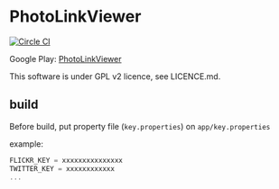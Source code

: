 PhotoLinkViewer
===============

[![Circle CI](https://circleci.com/gh/nonylene/PhotoLinkViewer.svg?style=svg)](https://circleci.com/gh/nonylene/PhotoLinkViewer)

Google Play: [PhotoLinkViewer](https://play.google.com/store/apps/details?id=net.nonylene.photolinkviewer)

This software is under GPL v2 licence, see LICENCE.md.

## build

Before build, put property file (`key.properties`) on `app/key.properties`

example:

```groovy
FLICKR_KEY = xxxxxxxxxxxxxxx
TWITTER_KEY = xxxxxxxxxxxx
...
```
